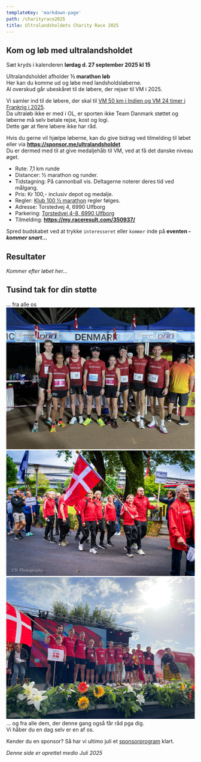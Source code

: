 ```yaml
---
templateKey: 'markdown-page'
path: /charityrace2025
title: Ultralandsholdets Charity Race 2025
---
```

###

##
## Kom og løb med ultralandsholdet

Sæt kryds i kalenderen **lørdag d. 27 september 2025 kl 15**  

Ultralandsholdet afholder **½ marathon løb**  
Her kan du komme ud og løbe med landsholdsløberne.  
Al overskud går ubeskåret til de løbere, der rejser til VM i 2025.  

Vi samler ind til de løbere, der skal til [VM 50 km i Indien og VM 24 timer i Frankrig i 2025](../staevner2025/).  
Da ultraløb ikke er med i OL, er sporten ikke Team Danmark støttet og løberne må selv betale rejse, kost og logi.  
Dette gør at flere løbere ikke har råd.  

Hvis du gerne vil hjælpe løberne, kan du give bidrag ved tilmelding til løbet eller via **https://sponsor.me/ultralandsholdet**  
Du er dermed med til at give medaljehåb til VM, ved at få det danske niveau øget.  

* Rute: 7,1 km runde
* Distancer: ½ marathon og runder.
* Tidstagning: På cannonball vis. Deltagerne noterer deres tid ved målgang.
* Pris: Kr 100,- inclusiv depot og medalje.
* Regler: [Klub 100 ½ marathon](https://danskhalvmarathonklub.dk/dhk-regler) regler følges.
* Adresse: Torstedvej 4, 6990 Ulfborg
* Parkering: [Torstedvej 4-8, 6990 Ulfborg](https://maps.app.goo.gl/JP2Br91zumLsy3Cg7)
* Tilmelding: **https://my.raceresult.com/350937/**

Spred budskabet ved at trykke `interesseret` eller `kommer` inde på **eventen - _kommer snart..._**

## Resultater

_Kommer efter løbet her..._

## Tusind tak for din støtte

... fra alle os  
![VM100k 2024 Indien](../../img/landsholdet/2024/462572072_550639851066459_990135773095628018_n.jpg "VM100k 2024 Indien")
[![VM24h 2023 Taiwan](../../img/landsholdet/2023/488863744_1197113312417309_4108915703928659905_n.jpg "VM24h 2023 Taiwan")](https://www.instagram.com/cn_photography_dk/)
![VM50k 2022 Spanien](../../img/landsholdet/2022/469683903_541620245356837_7040552235688429995_n.jpg "VM50k 2022 Spanien")
... og fra alle dem, der denne gang også får råd pga dig.  
Vi håber du en dag selv er en af os.  

Kender du en sponsor? Så har vi ultimo juli et [sponsorprogram](../blivsponsor/) klart.  

_Denne side er oprettet medio Juli 2025_
